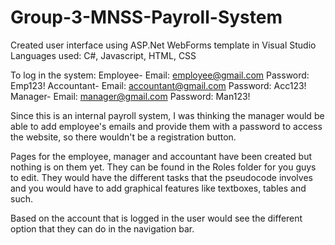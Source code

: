 # Group-3-MNSS-Payroll-System

Created user interface using ASP.Net WebForms template in Visual Studio
Languages used: C#, Javascript, HTML, CSS

To log in the system:
Employee- Email: employee@gmail.com Password: Emp123!
Accountant- Email: accountant@gmail.com Password: Acc123!
Manager- Email: manager@gmail.com Password: Man123!

Since this is an internal payroll system, I was thinking the manager would be able to add employee's emails and provide them with
a password to access the website, so there wouldn't be a registration button.

Pages for the employee, manager and accountant have been created but nothing is on them yet.
They can be found in the Roles folder for you guys to edit.
They would have the different tasks that the pseudocode involves and you would have to add graphical features like textboxes, tables and such.

Based on the account that is logged in the user would see the different option that they can do in the navigation bar.
